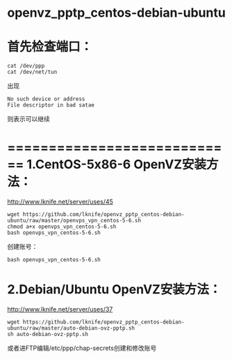 openvz_pptp_centos-debian-ubuntu
============================
首先检查端口：
============================

    cat /dev/ppp
    cat /dev/net/tun

出现

    No such device or address
    File descriptor in bad satae

则表示可以继续

============================
1.CentOS-5x86-6 OpenVZ安装方法：
============================
http://www.lknife.net/server/uses/45

    wget https://github.com/lknife/openvz_pptp_centos-debian-ubuntu/raw/master/openvps_vpn_centos-5-6.sh
    chmod a+x openvps_vpn_centos-5-6.sh
    bash openvps_vpn_centos-5-6.sh

创建账号：

    bash openvps_vpn_centos-5-6.sh

2.Debian/Ubuntu OpenVZ安装方法：
============================
http://www.lknife.net/server/uses/37

    wget https://github.com/lknife/openvz_pptp_centos-debian-ubuntu/raw/master/auto-debian-ovz-pptp.sh
    sh auto-debian-ovz-pptp.sh

或者进FTP编辑/etc/ppp/chap-secrets创建和修改账号
